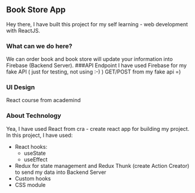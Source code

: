 ## Book Store App
Hey there, I have built this project for my self learning - web development with ReactJS.

### What can we do here?
We can order book and book store will update your information into Firebase (Backend Server).
###API Endpoint
I have used Firebase for my fake API ( just for testing, not using :-) )
GET/POST from my fake api =)
### UI Design
React course from academind

### About Technology
Yea, I have used React from cra - create react app for building my project. In this project, I have used:

- React hooks:
  - useState
  - useEffect
- Redux for state management and Redux Thunk (create Action Creator) to send my data into Backend Server
- Custom hooks
- CSS module
